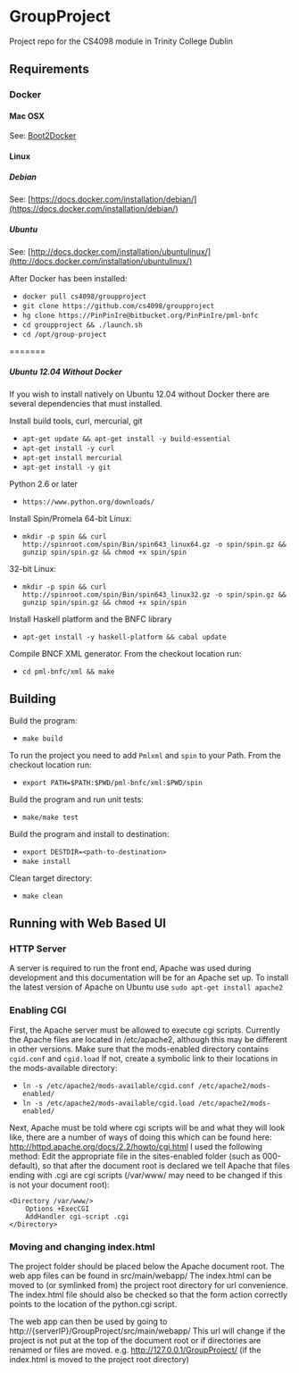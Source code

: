 # GroupProject
Project repo for the CS4098 module in Trinity College Dublin

## Requirements

### Docker

#### Mac OSX

See: [Boot2Docker](https://github.com/boot2docker/boot2docker)

#### Linux

##### Debian
See: [https://docs.docker.com/installation/debian/](https://docs.docker.com/installation/debian/)

##### Ubuntu
See: [http://docs.docker.com/installation/ubuntulinux/](http://docs.docker.com/installation/ubuntulinux/)

After Docker has been installed:

* ```docker pull cs4098/groupproject```
* ```git clone https://github.com/cs4098/groupproject```
* ```hg clone https://PinPinIre@bitbucket.org/PinPinIre/pml-bnfc```
* ```cd groupproject && ./launch.sh```
* ```cd /opt/group-project```

=======
##### Ubuntu 12.04 Without Docker
If you wish to install natively on Ubuntu 12.04 without Docker there are several dependencies that must installed.

Install build tools, curl, mercurial, git
* ```apt-get update && apt-get install -y build-essential```
* ```apt-get install -y curl```
* ```apt-get install mercurial```
* ```apt-get install -y git```

Python 2.6 or later
* ```https://www.python.org/downloads/```

Install Spin/Promela
64-bit Linux:
* ```mkdir -p spin && curl http://spinroot.com/spin/Bin/spin643_linux64.gz -o spin/spin.gz && gunzip spin/spin.gz && chmod +x spin/spin```

32-bit Linux:
* ```mkdir -p spin && curl http://spinroot.com/spin/Bin/spin643_linux32.gz -o spin/spin.gz && gunzip spin/spin.gz && chmod +x spin/spin```

Install Haskell platform and the BNFC library
* ```apt-get install -y haskell-platform && cabal update```

Compile BNCF XML generator. From the checkout location run:
* ```cd pml-bnfc/xml && make```


## Building
Build the program:
* ```make build```

To run the project you need to add ```Pmlxml``` and ```spin``` to your Path. From the checkout location run:
* ```export PATH=$PATH:$PWD/pml-bnfc/xml:$PWD/spin```

Build the program and run unit tests:
* ```make/make test```

Build the program and install to destination:
* ```export DESTDIR=<path-to-destination>```
* ```make install```

Clean target directory:
* ```make clean```

## Running with Web Based UI

### HTTP Server
A server is required to run the front end, Apache was used during development and this documentation will be for an Apache set up.
To install the latest version of Apache on Ubuntu use ```sudo apt-get install apache2```

### Enabling CGI
First, the Apache server must be allowed to execute cgi scripts. Currently the Apache files are located in /etc/apache2, although this may be different in other versions.
Make sure that the mods-enabled directory contains ```cgid.conf``` and ```cgid.load```
If not, create a symbolic link to their locations in the mods-available directory:
* ```ln -s /etc/apache2/mods-available/cgid.conf /etc/apache2/mods-enabled/```
* ```ln -s /etc/apache2/mods-available/cgid.load /etc/apache2/mods-enabled/```

Next, Apache must be told where cgi scripts will be and what they will look like, there are a number of ways of doing this which can be found here: http://httpd.apache.org/docs/2.2/howto/cgi.html
I used the following method:
Edit the appropriate file in the sites-enabled folder (such as 000-default), so that after the document root is declared we tell Apache that files ending with .cgi are cgi scripts (/var/www/ may need to be changed if this is not your document root):
```
<Directory /var/www/>
    Options +ExecCGI
    AddHandler cgi-script .cgi
</Directory>
```
### Moving and changing index.html
The project folder should be placed below the Apache document root.
The web app files can be found in src/main/webapp/
The index.html can be moved to (or symlinked from) the project root directory for url convenience.
The index.html file should also be checked so that the form action correctly points to the location of the python.cgi script.

The web app can then be used by going to http://{serverIP}/GroupProject/src/main/webapp/
This url will change if the project is not put at the top of the document root or if directories are renamed or files are moved.
e.g. http://127.0.0.1/GroupProject/ (if the index.html is moved to the project root directory)


